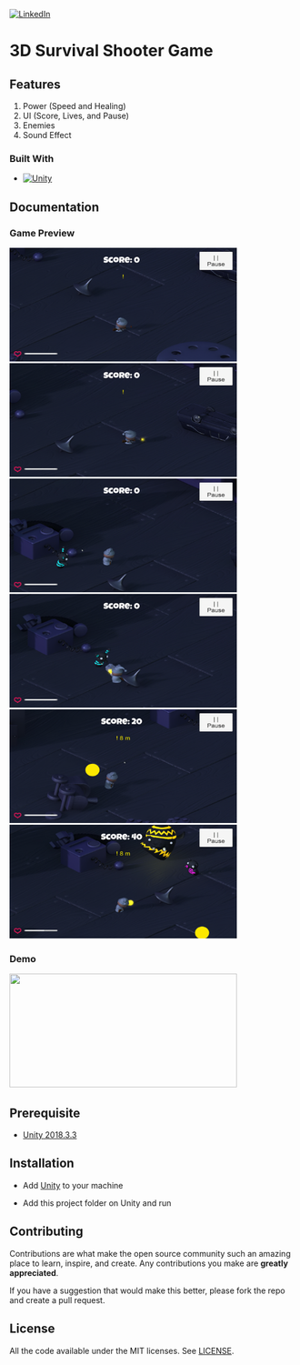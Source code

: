 [![LinkedIn][linkedin-shield]][linkedin-url]

[linkedin-shield]: https://img.shields.io/badge/-LinkedIn-black.svg?style=for-the-badge&logo=linkedin&colorB=555
[linkedin-url]: https://www.linkedin.com/in/evanderchristiandumalang/

# 3D Survival Shooter Game

## Features

1. Power (Speed and Healing)
2. UI (Score, Lives, and Pause)
3. Enemies
4. Sound Effect

### Built With

* [![Unity][Unity.com]][Unity-url]

[Unity.com]: https://img.shields.io/badge/Unity-FFFFFF?style=for-the-badge&logo=unity&logoColor=black
[Unity-url]: https://unity.com/

## Documentation

### Game Preview
<img src="Preview/play.png" width="400" height="200"> <img src="Preview/shoot.png" width="400" height="200"> <img src="Preview/enemy.png" width="400" height="200"> <img src="Preview/enemyshot.png" width="400" height="200"> <img src="Preview/power.png" width="400" height="200"> <img src="Preview/newenemy.png" width="400" height="200"> 

### Demo
<img src="Preview/demo.gif" width="400" height="200">

## Prerequisite

- [Unity 2018.3.3 ](https://unity3d.com/get-unity/download/archive)

## Installation

- Add [Unity](https://store.unity.com/front-page?check_logged_in=1#plans-individual) to your machine

- Add this project folder on Unity and run

## Contributing

Contributions are what make the open source community such an amazing place to learn, inspire, and create. Any contributions you make are **greatly appreciated**.

If you have a suggestion that would make this better, please fork the repo and create a pull request.

## License

All the code available under the MIT licenses. See [LICENSE](LICENSE).

